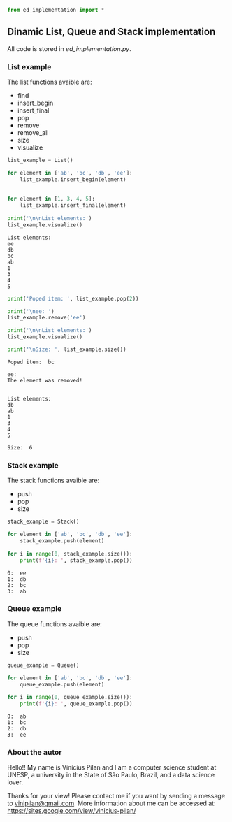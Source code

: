 ```python
from ed_implementation import *
```

## Dinamic List, Queue and Stack implementation

All code is stored in *ed_implementation.py*.


### List example

The list functions avaible are:
- find
- insert_begin
- insert_final
- pop
- remove
- remove_all
- size
- visualize


```python
list_example = List()

for element in ['ab', 'bc', 'db', 'ee']:
    list_example.insert_begin(element)
    
    
for element in [1, 3, 4, 5]:
    list_example.insert_final(element)
    
print('\n\nList elements:')
list_example.visualize()
```

    
    
    List elements:
    ee
    db
    bc
    ab
    1
    3
    4
    5
    


```python
print('Poped item: ', list_example.pop(2))

print('\nee: ')
list_example.remove('ee')

print('\n\nList elements:')
list_example.visualize()

print('\nSize: ', list_example.size())
```

    Poped item:  bc
    
    ee: 
    The element was removed!
    
    
    List elements:
    db
    ab
    1
    3
    4
    5
    
    Size:  6
    

### Stack example

The stack functions avaible are:
- push
- pop
- size


```python
stack_example = Stack()

for element in ['ab', 'bc', 'db', 'ee']:
    stack_example.push(element)
    
for i in range(0, stack_example.size()):
    print(f'{i}: ', stack_example.pop())
```

    0:  ee
    1:  db
    2:  bc
    3:  ab
    

### Queue example

The queue functions avaible are:
- push
- pop
- size


```python
queue_example = Queue()

for element in ['ab', 'bc', 'db', 'ee']:
    queue_example.push(element)
    
for i in range(0, queue_example.size()):
    print(f'{i}: ', queue_example.pop())
```

    0:  ab
    1:  bc
    2:  db
    3:  ee
    

### About the autor

Hello!! My name is Vinícius Pilan and I am a computer science student at UNESP, a university in the State of São Paulo, Brazil, and a data science lover. 


Thanks for your view! Please contact me if you want by sending a message to vinipilan@gmail.com. More information about me can be accessed at: https://sites.google.com/view/vinicius-pilan/


```python

```
